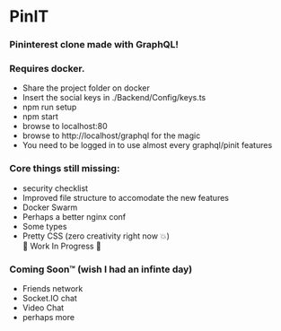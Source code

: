 # PinIT
### Pininterest clone made with GraphQL! <br/>
### Requires docker. <br/>
- Share the project folder on docker
- Insert the social keys in ./Backend/Config/keys.ts 
- npm run setup 
- npm start 
- browse to localhost:80
- browse to http://localhost/graphql for the magic
- You need to be logged in to  use almost every graphql/pinit features
### Core things still missing:
- security checklist
- Improved file structure to accomodate the new features
- Docker Swarm
- Perhaps a better nginx conf
- Some types
- Pretty CSS (zero creativity right now :boom:)
<br/>🐳 Work In Progress 🐳

### Coming Soon™ (wish I had an infinte day)
- Friends network
- Socket.IO chat
- Video Chat
- perhaps more

